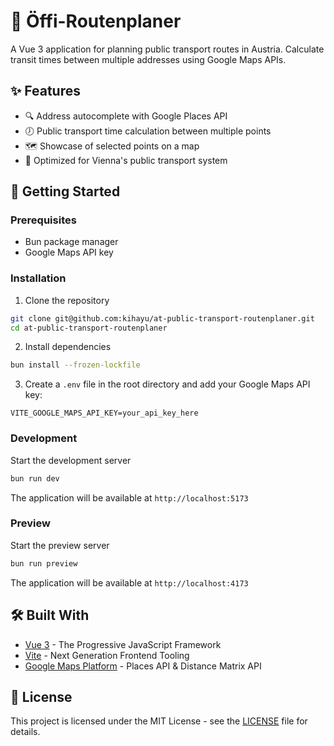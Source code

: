 # 🚌 Öffi-Routenplaner

A Vue 3 application for planning public transport routes in Austria. Calculate transit times between multiple addresses using Google Maps APIs.

## ✨ Features

- 🔍 Address autocomplete with Google Places API
- 🕖 Public transport time calculation between multiple points
- 🗺️ Showcase of selected points on a map
- 🎯 Optimized for Vienna's public transport system

## 🚀 Getting Started

### Prerequisites

- Bun package manager
- Google Maps API key

### Installation

1. Clone the repository

```bash
git clone git@github.com:kihayu/at-public-transport-routenplaner.git
cd at-public-transport-routenplaner
```

2. Install dependencies

```bash
bun install --frozen-lockfile
```

3. Create a `.env` file in the root directory and add your Google Maps API key:

```env
VITE_GOOGLE_MAPS_API_KEY=your_api_key_here
```

### Development

Start the development server

```bash
bun run dev
```

The application will be available at `http://localhost:5173`

### Preview

Start the preview server

```bash
bun run preview
```

The application will be available at `http://localhost:4173`

## 🛠️ Built With

- [Vue 3](https://vuejs.org/) - The Progressive JavaScript Framework
- [Vite](https://vitejs.dev/) - Next Generation Frontend Tooling
- [Google Maps Platform](https://developers.google.com/maps) - Places API & Distance Matrix API

## 📝 License

This project is licensed under the MIT License - see the [LICENSE](LICENSE) file for details.
